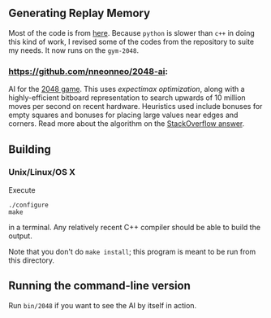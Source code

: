 ## Generating Replay Memory

Most of the code is from [here](https://github.com/nneonneo/2048-ai). Because `python` is slower than `c++` in 
doing this kind of work, I revised some of the codes from the repository to suite my needs. 
It now runs on the `gym-2048`.

### https://github.com/nneonneo/2048-ai:

AI for the [2048 game](http://gabrielecirulli.github.io/2048/). This uses *expectimax optimization*, 
along with a highly-efficient bitboard representation to search upwards of 10 million moves per second 
on recent hardware. Heuristics used include bonuses for empty squares and bonuses for placing large values 
near edges and corners. Read more about the algorithm on the [StackOverflow answer](https://stackoverflow.com/a/22498940/1204143).

## Building

### Unix/Linux/OS X

Execute

    ./configure
    make

in a terminal. Any relatively recent C++ compiler should be able to build the output.

Note that you don't do `make install`; this program is meant to be run from this directory.

## Running the command-line version

Run `bin/2048` if you want to see the AI by itself in action.

